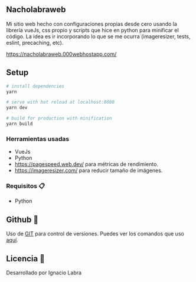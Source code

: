 ## Nacholabraweb

Mi sitio web hecho con configuraciones propias desde cero usando la librería vueJs, css propio y scripts que hice en python para minificar el código. La idea es ir incorporando lo que se me ocurra (imageresizer, tests, eslint, precaching, etc).

https://nacholabraweb.000webhostapp.com/


## Setup

``` bash
# install dependencies
yarn

# serve with hot reload at localhost:8080
yarn dev

# build for production with minification
yarn build
```

### Herramientas usadas

* VueJs
* Python
* https://pagespeed.web.dev/ para métricas de rendimiento.
* https://imageresizer.com/ para reducir tamaño de imágenes.


### Requisitos 📋

* Python


## Github 📌

Uso de [GIT](https://git-scm.com/) para control de versiones.
Puedes ver los comandos que uso [aquí](https://nacholabraweb.000webhostapp.com/Tutoriales#/Github).


## Licencia 📄

Desarrollado por Ignacio Labra